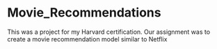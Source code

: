 # Movie_Recommendations
This was a project for my Harvard certification. Our assignment was to create a movie recommendation model similar to Netflix
